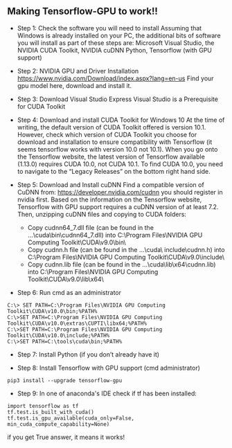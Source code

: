 ## Making Tensorflow-GPU to work!!
- Step 1: Check the software you will need to install
Assuming that Windows is already installed on your PC, the additional bits of software you will install as part of these steps are: Microsoft Visual Studio, the NVIDIA CUDA Toolkit, NVIDIA cuDNN
Python, Tensorflow (with GPU support)

- Step 2: NVIDIA GPU and Driver Installation
https://www.nvidia.com/Download/index.aspx?lang=en-us 
Find your gpu model here, download and install it. 


- Step 3: Download Visual Studio Express 
Visual Studio is a Prerequisite for CUDA Toolkit


- Step 4: Download and install CUDA Toolkit for Windows 10
At the time of writing, the default version of CUDA Toolkit offered is version 10.1. However, check which version of CUDA Toolkit you choose for download and installation to ensure compatibility with Tensorflow (it seems tensorflow works with version 10.0 not 10.1). When you go onto the Tensorflow website, the latest version of Tensorflow available (1.13.0) requires CUDA 10.0, not CUDA 10.1. To find CUDA 10.0, you need to navigate to the “Legacy Releases” on the bottom right hand side.

- Step 5: Download and Install cuDNN
Find a compatible version of CuDNN from: https://developer.nvidia.com/cudnn
you should register in nvidia first. Based on the information on the Tensorflow website, Tensorflow with GPU support requires a cuDNN version of at least 7.2. Then, unzipping cuDNN files and copying to CUDA folders: 
  * Copy cudnn64_7.dll file (can be found in the ...\cuda\bin\cudnn64_7.dll) into C:\Program Files\NVIDIA GPU Computing Toolkit\CUDA\v9.0\bin\ 
  * Copy cudnn.h file (can be found in the ...\cuda\ include\cudnn.h) into C:\Program Files\NVIDIA GPU Computing Toolkit\CUDA\v9.0\include\
  * Copy cudnn.lib file (can be found in the ...\cuda\lib\x64\cudnn.lib) into C:\Program Files\NVIDIA GPU Computing Toolkit\CUDA\v9.0\lib\x64\

- Step 6: Run cmd as an administrator
```
C:\> SET PATH=C:\Program Files\NVIDIA GPU Computing Toolkit\CUDA\v10.0\bin;%PATH%
C:\>SET PATH=C:\Program Files\NVIDIA GPU Computing Toolkit\CUDA\v10.0\extras\CUPTI\libx64;%PATH%
C:\>SET PATH=C:\Program Files\NVIDIA GPU Computing Toolkit\CUDA\v10.0\include;%PATH%
C:\>SET PATH=C:\tools\cuda\bin;%PATH%
```
- Step 7: Install Python (if you don’t already have it)

- Step 8: Install Tensorflow with GPU support (cmd administrator)
```
pip3 install --upgrade tensorflow-gpu
```

- Step 9: In one of anaconda's IDE check if tf has been installed:
```
import tensorflow as tf 
tf.test.is_built_with_cuda()
tf.test.is_gpu_available(cuda_only=False, min_cuda_compute_capability=None)
```
if you get True answer, it means it works!

